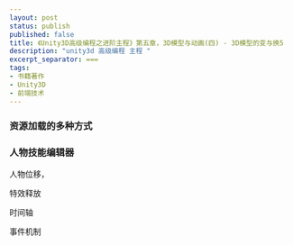 ```yaml
---
layout: post
status: publish
published: false
title: 《Unity3D高级编程之进阶主程》第五章，3D模型与动画(四) - 3D模型的变与换5
description: "unity3d 高级编程 主程 "
excerpt_separator: ===
tags:
- 书籍著作
- Unity3D
- 前端技术
---
```



### 资源加载的多种方式


### 人物技能编辑器

人物位移，

特效释放

时间轴

事件机制

